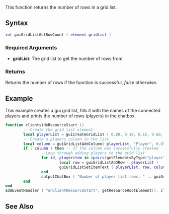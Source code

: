 This function returns the number of rows in a grid list.

Syntax
------

``` lua
int guiGridListGetRowCount ( element gridList )
```

### Required Arguments

-   **gridList:** The grid list to get the number of rows from.

### Returns

Returns the number of rows if the function is successful, *false* otherwise.

Example
-------

This example creates a gui grid list, fills it with the names of the connected players and prints the number of rows (players) in the chatbox.

``` lua
function clientsideResourceStart ()
        -- Create the grid list element
        local playerList = guiCreateGridList ( 0.80, 0.10, 0.15, 0.60, true ) 
        -- Create a players column in the list
        local column = guiGridListAddColumn( playerList, "Player", 0.85 ) 
        if ( column ) then -- If the column was successfully created
                --Loop through adding players to the grid list
                for id, playeritem in ipairs(getElementsByType("player")) do 
                        local row = guiGridListAddRow ( playerList )
                        guiGridListSetItemText ( playerList, row, column, getPlayerName ( playeritem ), false, false )
                end
                outputChatBox ( "Number of player list rows: " .. guiGridListGetRowCount ( playerList ) )
        end
end
addEventHandler ( "onClientResourceStart", getResourceRootElement(), clientsideResourceStart )
```

See Also
--------
